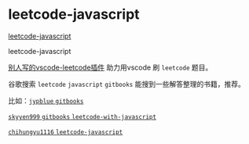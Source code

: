 # leetcode-javascript

[leetcode-javascript](https://github.com/lxchuan12/leetcode-javascript/)

leetcode-javascript

[别人写的vscode-leetcode插件](https://www.cnblogs.com/jdneo/p/8456914.html)
助力用vscode 刷 `leetcode` 题目。

谷歌搜索 `leetcode` `javascript` `gitbooks` 能搜到一些解答整理的书籍，推荐。

比如：[`jypblue` `gitbooks`](https://jypblue.gitbooks.io/leetcode/content/)

[`skyyen999` `gitbooks` `leetcode-with-javascript`](https://skyyen999.gitbooks.io/-leetcode-with-javascript/content/)

[`chihungyu1116` `leetcode-javascript`](https://github.com/chihungyu1116/leetcode-javascript/)